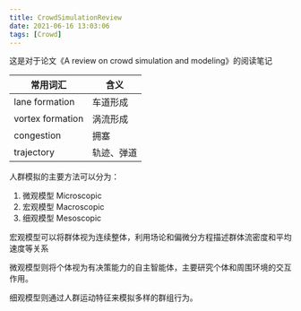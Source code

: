 ```yaml
---
title: CrowdSimulationReview
date: 2021-06-16 13:03:06
tags: [Crowd]
---
```


这是对于论文《A review on crowd simulation and modeling》的阅读笔记


|常用词汇  |含义  |
|---------|---------|
|lane formation     |车道形成  |
|vortex formation   |涡流形成  |
|congestion         |拥塞      |
|trajectory         |轨迹、弹道|

人群模拟的主要方法可以分为：

1. 微观模型 Microscopic
2. 宏观模型 Macroscopic
3. 细观模型 Mesoscopic

<!-- more -->

宏观模型可以将群体视为连续整体，利用场论和偏微分方程描述群体流密度和平均速度等关系

微观模型则将个体视为有决策能力的自主智能体，主要研究个体和周围环境的交互作用。

细观模型则通过人群运动特征来模拟多样的群组行为。